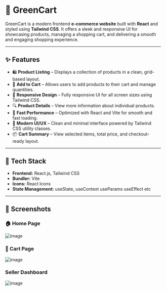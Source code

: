 # 🛒 GreenCart

GreenCart is a modern frontend **e-commerce website** built with **React** and styled using **Tailwind CSS**. It offers a sleek and responsive UI for showcasing products, managing a shopping cart, and delivering a smooth and engaging shopping experience.

---

## ✨ Features

- 🛍️ **Product Listing** – Displays a collection of products in a clean, grid-based layout.
- 🛒 **Add to Cart** – Allows users to add products to their cart and manage quantities.
- 📱 **Responsive Design** – Fully responsive UI for all screen sizes using Tailwind CSS.
- 🔍 **Product Details** – View more information about individual products.
- 🚀 **Fast Performance** – Optimized with React and Vite for smooth and fast loading.
- 🎨 **Modern UI/UX** – Clean and minimal interface powered by Tailwind CSS utility classes.
- 📦 **Cart Summary** – View selected items, total price, and checkout-ready layout.

---

## 🧪 Tech Stack

- **Frontend:** React.js, Tailwind CSS  
- **Bundler:** Vite  
- **Icons:** React Icons  
- **State Management:** useState, useContext useParams useEffect etc

---

## 📸 Screenshots

### 🏠 Home Page
![image](https://github.com/user-attachments/assets/79a9b4df-e442-4f0f-8b7b-74d63a7255f1)

### 🛒 Cart Page
![image](https://github.com/user-attachments/assets/dd0238c1-2606-41c4-884d-7c1e06bf1e42)

### Seller Dashboard
![image](https://github.com/user-attachments/assets/f75b8dd4-7d64-40a8-bf3e-517cdfe12788)
